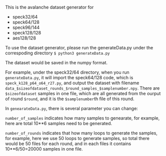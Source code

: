 This is the avalanche dataset generator for 
* speck32/64
* speck64/128
* speck96/144
* speck128/128
* aes128/128

To use the dataset generator, please run the generateData.py under the correspoding directory
```$ python3 generateData.py```

The dataset would be saved in the numpy format. 

For example, under the speck32/64 directory, when you run `generateData.py`, it will import the speck64/128 code, which is `speck_k128_p64_o64_r27.py`, and output the dataset with filename `data_$sizeofdataset_rounds_$round_samples_$samplenumber.npy`.
There are `$sizeofdataset` samples in one file, which are all generated from the ourput of round `$round`, and it is the `$samplenumber`th file of this round.

In `genearateData.py`, there is several parameter you can change:

`number_of_samples` indicates how many samples to genearate, for example, here are total 10**6 samples need to be generated.

`number_of_rounds` indicates that how many loops to generate the samples, for example, here we use 50 loops to generate samples, so total there would be 50 files for each round, and in each files it contains 10**6/50=20000 samples in one file.
